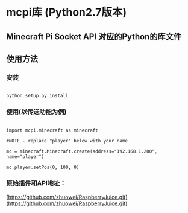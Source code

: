 mcpi库 (Python2.7版本)
====================================


## Minecraft Pi Socket API 对应的Python的库文件


## 使用方法


### 安装

```

python setup.py install

```

### 使用(以传送功能为例)

```

import mcpi.minecraft as minecraft

#NOTE - replace "player" below with your name

mc = minecraft.Minecraft.create(address="192.168.1.200", name="player") 

mc.player.setPos(0, 100, 0)

```


### 原始插件和API地址：
[https://github.com/zhuowei/RaspberryJuice.git](https://github.com/zhuowei/RaspberryJuice.git)


